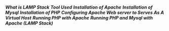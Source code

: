 ***What is LAMP Stack***
***Tool Used***
***Installation of Apache***
***Installation of Mysql***
***Installation of PHP***
***Configuring Apache Web server to Serves As A Virtual Host***
***Running PHP with Apache***
***Running PHP and Mysql with Apache (LAMP Stack)***
